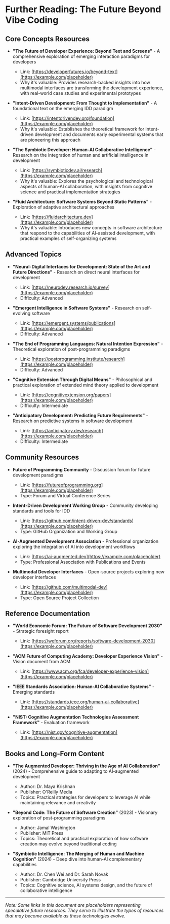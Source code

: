 # Further Reading: The Future Beyond Vibe Coding

## Core Concepts Resources

* **"The Future of Developer Experience: Beyond Text and Screens"** - A comprehensive exploration of emerging interaction paradigms for developers
  * Link: [https://developerfutures.io/beyond-text](https://example.com/placeholder)
  * Why it's valuable: Provides research-backed insights into how multimodal interfaces are transforming the development experience, with real-world case studies and experimental prototypes

* **"Intent-Driven Development: From Thought to Implementation"** - A foundational text on the emerging IDD paradigm
  * Link: [https://intentdrivendev.org/foundation](https://example.com/placeholder)
  * Why it's valuable: Establishes the theoretical framework for intent-driven development and documents early experimental systems that are pioneering this approach

* **"The Symbiotic Developer: Human-AI Collaborative Intelligence"** - Research on the integration of human and artificial intelligence in development
  * Link: [https://symbioticdev.ai/research](https://example.com/placeholder)
  * Why it's valuable: Explores the psychological and technological aspects of human-AI collaboration, with insights from cognitive science and practical implementation strategies

* **"Fluid Architecture: Software Systems Beyond Static Patterns"** - Exploration of adaptive architectural approaches
  * Link: [https://fluidarchitecture.dev](https://example.com/placeholder)
  * Why it's valuable: Introduces new concepts in software architecture that respond to the capabilities of AI-assisted development, with practical examples of self-organizing systems

## Advanced Topics

* **"Neural-Digital Interfaces for Development: State of the Art and Future Directions"** - Research on direct neural interfaces for development
  * Link: [https://neurodev.research.io/survey](https://example.com/placeholder)
  * Difficulty: Advanced

* **"Emergent Intelligence in Software Systems"** - Research on self-evolving software
  * Link: [https://emergent.systems/publications](https://example.com/placeholder)
  * Difficulty: Advanced

* **"The End of Programming Languages: Natural Intention Expression"** - Theoretical exploration of post-programming paradigms
  * Link: [https://postprogramming.institute/research](https://example.com/placeholder)
  * Difficulty: Advanced

* **"Cognitive Extension Through Digital Means"** - Philosophical and practical exploration of extended mind theory applied to development
  * Link: [https://cognitivextension.org/papers](https://example.com/placeholder)
  * Difficulty: Intermediate

* **"Anticipatory Development: Predicting Future Requirements"** - Research on predictive systems in software development
  * Link: [https://anticipatory.dev/research](https://example.com/placeholder)
  * Difficulty: Intermediate

## Community Resources

* **Future of Programming Community** - Discussion forum for future development paradigms
  * Link: [https://futureofprogramming.org](https://example.com/placeholder)
  * Type: Forum and Virtual Conference Series

* **Intent-Driven Development Working Group** - Community developing standards and tools for IDD
  * Link: [https://github.com/intent-driven-dev/standards](https://example.com/placeholder)
  * Type: GitHub Organization and Working Group

* **AI-Augmented Development Association** - Professional organization exploring the integration of AI into development workflows
  * Link: [https://ai-augmented.dev](https://example.com/placeholder)
  * Type: Professional Association with Publications and Events

* **Multimodal Developer Interfaces** - Open-source projects exploring new developer interfaces
  * Link: [https://github.com/multimodal-dev](https://example.com/placeholder)
  * Type: Open Source Project Collection

## Reference Documentation

* **"World Economic Forum: The Future of Software Development 2030"** - Strategic foresight report
  * Link: [https://weforum.org/reports/software-development-2030](https://example.com/placeholder)

* **"ACM Future of Computing Academy: Developer Experience Vision"** - Vision document from ACM
  * Link: [https://www.acm.org/fca/developer-experience-vision](https://example.com/placeholder)

* **"IEEE Standards Association: Human-AI Collaborative Systems"** - Emerging standards
  * Link: [https://standards.ieee.org/human-ai-collaborative](https://example.com/placeholder)

* **"NIST: Cognitive Augmentation Technologies Assessment Framework"** - Evaluation framework
  * Link: [https://nist.gov/cognitive-augmentation](https://example.com/placeholder)

## Books and Long-Form Content

* **"The Augmented Developer: Thriving in the Age of AI Collaboration"** (2024) - Comprehensive guide to adapting to AI-augmented development
  * Author: Dr. Maya Krishnan
  * Publisher: O'Reilly Media
  * Topics: Practical strategies for developers to leverage AI while maintaining relevance and creativity

* **"Beyond Code: The Future of Software Creation"** (2023) - Visionary exploration of post-programming paradigms
  * Author: Jamal Washington
  * Publisher: MIT Press
  * Topics: Theoretical and practical exploration of how software creation may evolve beyond traditional coding

* **"Symbiotic Intelligence: The Merging of Human and Machine Cognition"** (2024) - Deep dive into human-AI complementary capabilities
  * Author: Dr. Chen Wei and Dr. Sarah Novak
  * Publisher: Cambridge University Press
  * Topics: Cognitive science, AI systems design, and the future of collaborative intelligence

---

*Note: Some links in this document are placeholders representing speculative future resources. They serve to illustrate the types of resources that may become available as these technologies evolve.*

